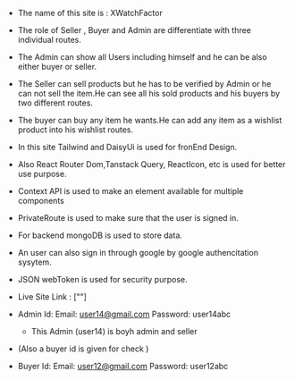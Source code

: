 * The name of this site is : XWatchFactor
* The role of Seller , Buyer and Admin are differentiate with three individual routes.
* The Admin can show all Users including himself and he can be also either buyer or seller.
* The Seller can sell products but he has to be verified by Admin or he can not sell the item.He can see all his sold products and his buyers by two different routes.
* The buyer can buy any item he wants.He can add any item as a wishlist product into his wishlist routes.

* In this site Tailwind and DaisyUi is used for fronEnd Design.
* Also React Router Dom,Tanstack Query, ReactIcon, etc is used for better use purpose.
* Context API is used to make an element available for multiple components
* PrivateRoute is used to make sure that the user is signed in.
* For backend mongoDB is used to store data.
* An user can also sign in through google by google authencitation sysytem.
* JSON webToken is used for security purpose.
* Live Site Link : [""]
* Admin Id:
      Email:  user14@gmail.com
      Password:  user14abc

     * This Admin (user14) is boyh admin and seller 
* (Also a buyer id is given for check )
* Buyer Id:
       Email: user12@gmail.com
       Password: user12abc     